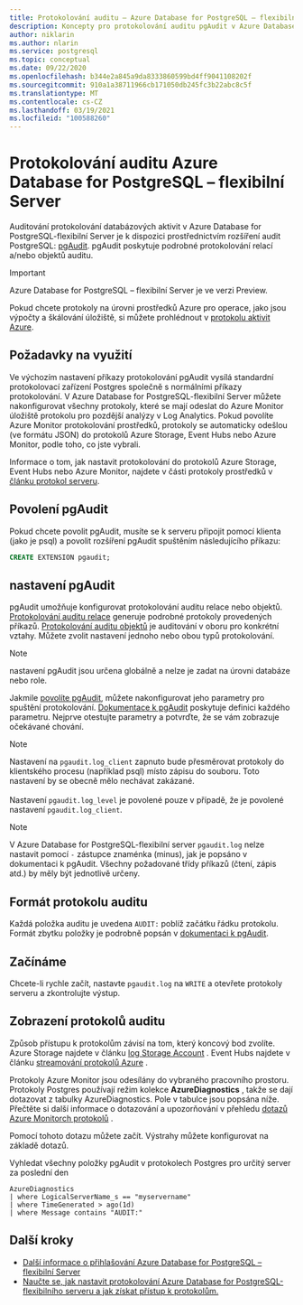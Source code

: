 ```yaml
---
title: Protokolování auditu – Azure Database for PostgreSQL – flexibilní Server
description: Koncepty pro protokolování auditu pgAudit v Azure Database for PostgreSQL-flexibilním serveru.
author: niklarin
ms.author: nlarin
ms.service: postgresql
ms.topic: conceptual
ms.date: 09/22/2020
ms.openlocfilehash: b344e2a845a9da8333860599bd4ff9041108202f
ms.sourcegitcommit: 910a1a38711966cb171050db245fc3b22abc8c5f
ms.translationtype: MT
ms.contentlocale: cs-CZ
ms.lasthandoff: 03/19/2021
ms.locfileid: "100588260"
---
```

# <a name="audit-logging-in-azure-database-for-postgresql---flexible-server"></a>Protokolování auditu Azure Database for PostgreSQL – flexibilní Server

Auditování protokolování databázových aktivit v Azure Database for PostgreSQL-flexibilní Server je k dispozici prostřednictvím rozšíření audit PostgreSQL: [pgAudit](https://www.pgaudit.org/). pgAudit poskytuje podrobné protokolování relací a/nebo objektů auditu.

> [!IMPORTANT]
> Azure Database for PostgreSQL – flexibilní Server je ve verzi Preview.

Pokud chcete protokoly na úrovni prostředků Azure pro operace, jako jsou výpočty a škálování úložiště, si můžete prohlédnout v [protokolu aktivit Azure](../../azure-monitor/essentials/platform-logs-overview.md).

## <a name="usage-considerations"></a>Požadavky na využití
Ve výchozím nastavení příkazy protokolování pgAudit vysílá standardní protokolovací zařízení Postgres společně s normálními příkazy protokolování. V Azure Database for PostgreSQL-flexibilní Server můžete nakonfigurovat všechny protokoly, které se mají odeslat do Azure Monitor úložiště protokolu pro pozdější analýzy v Log Analytics. Pokud povolíte Azure Monitor protokolování prostředků, protokoly se automaticky odešlou (ve formátu JSON) do protokolů Azure Storage, Event Hubs nebo Azure Monitor, podle toho, co jste vybrali.

Informace o tom, jak nastavit protokolování do protokolů Azure Storage, Event Hubs nebo Azure Monitor, najdete v části protokoly prostředků v [článku protokol serveru](concepts-logging.md).

## <a name="enabling-pgaudit"></a>Povolení pgAudit

Pokud chcete povolit pgAudit, musíte se k serveru připojit pomocí klienta (jako je psql) a povolit rozšíření pgAudit spuštěním následujícího příkazu:
```SQL
CREATE EXTENSION pgaudit;
```

## <a name="pgaudit-settings"></a>nastavení pgAudit

pgAudit umožňuje konfigurovat protokolování auditu relace nebo objektů. [Protokolování auditu relace](https://github.com/pgaudit/pgaudit/blob/master/README.md#session-audit-logging) generuje podrobné protokoly provedených příkazů. [Protokolování auditu objektů](https://github.com/pgaudit/pgaudit/blob/master/README.md#object-audit-logging) je auditování v oboru pro konkrétní vztahy. Můžete zvolit nastavení jednoho nebo obou typů protokolování. 

> [!NOTE]
> nastavení pgAudit jsou určena globálně a nelze je zadat na úrovni databáze nebo role.

Jakmile [povolíte pgAudit](#enabling-pgaudit), můžete nakonfigurovat jeho parametry pro spuštění protokolování. [Dokumentace k pgAudit](https://github.com/pgaudit/pgaudit/blob/master/README.md#settings) poskytuje definici každého parametru. Nejprve otestujte parametry a potvrďte, že se vám zobrazuje očekávané chování.

> [!NOTE]
> Nastavení na `pgaudit.log_client` zapnuto bude přesměrovat protokoly do klientského procesu (například psql) místo zápisu do souboru. Toto nastavení by se obecně mělo nechávat zakázané. <br> <br>
> Nastavení `pgaudit.log_level` je povolené pouze v případě, že je povolené nastavení `pgaudit.log_client`.

> [!NOTE]
> V Azure Database for PostgreSQL-flexibilní server `pgaudit.log` nelze nastavit pomocí `-` zástupce znaménka (minus), jak je popsáno v dokumentaci k pgAudit. Všechny požadované třídy příkazů (čtení, zápis atd.) by měly být jednotlivě určeny.

## <a name="audit-log-format"></a>Formát protokolu auditu
Každá položka auditu je uvedena `AUDIT:` poblíž začátku řádku protokolu. Formát zbytku položky je podrobně popsán v [dokumentaci k pgAudit](https://github.com/pgaudit/pgaudit/blob/master/README.md#format).

## <a name="getting-started"></a>Začínáme
Chcete-li rychle začít, nastavte `pgaudit.log` na `WRITE` a otevřete protokoly serveru a zkontrolujte výstup. 

## <a name="viewing-audit-logs"></a>Zobrazení protokolů auditu
Způsob přístupu k protokolům závisí na tom, který koncový bod zvolíte. Azure Storage najdete v článku [log Storage Account](../../azure-monitor/essentials/resource-logs.md#send-to-azure-storage) . Event Hubs najdete v článku [streamování protokolů Azure](../../azure-monitor/essentials/resource-logs.md#send-to-azure-event-hubs) .

Protokoly Azure Monitor jsou odesílány do vybraného pracovního prostoru. Protokoly Postgres používají režim kolekce **AzureDiagnostics** , takže se dají dotazovat z tabulky AzureDiagnostics. Pole v tabulce jsou popsána níže. Přečtěte si další informace o dotazování a upozorňování v přehledu [dotazů Azure Monitorch protokolů](../../azure-monitor/logs/log-query-overview.md) .

Pomocí tohoto dotazu můžete začít. Výstrahy můžete konfigurovat na základě dotazů.

Vyhledat všechny položky pgAudit v protokolech Postgres pro určitý server za poslední den
```kusto
AzureDiagnostics
| where LogicalServerName_s == "myservername"
| where TimeGenerated > ago(1d) 
| where Message contains "AUDIT:"
```

## <a name="next-steps"></a>Další kroky
- [Další informace o přihlašování Azure Database for PostgreSQL – flexibilní Server](concepts-logging.md)
- [Naučte se, jak nastavit protokolování Azure Database for PostgreSQL-flexibilního serveru a jak získat přístup k protokolům.](howto-configure-and-access-logs.md)